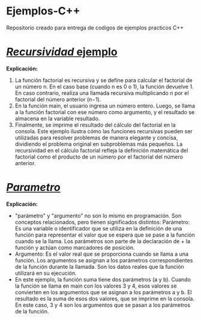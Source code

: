 # Ejemplos-C++
Repositorio creado para entrega de codigos de ejemplos practicos C++

# [*Recursividad* ejemplo](https://github.com/keriz-rh/Ejemplos-C-/blob/main/Ejemplorecursividad.cpp)

**Explicación:**
1.	La función factorial es recursiva y se define para calcular el factorial de un número n. En el caso base (cuando n es 0 o 1), la función devuelve 1. En caso contrario, realiza una llamada recursiva multiplicando n por el factorial del número anterior (n−1).
2.	En la función main, el usuario ingresa un número entero. Luego, se llama a la función factorial con ese número como argumento, y el resultado se almacena en la variable resultado.
3.	Finalmente, se imprime el resultado del cálculo del factorial en la consola.
Este ejemplo ilustra cómo las funciones recursivas pueden ser utilizadas para resolver problemas de manera elegante y concisa, dividiendo el problema original en subproblemas más pequeños. La recursividad en el cálculo factorial refleja la definición matemática del factorial como el producto de un número por el factorial del número anterior.

# [*Parametro*](https://github.com/keriz-rh/Ejemplos-C/blob/main/parametro.cpp)
**Explicación:**
+ "parámetro" y "argumento" no son lo mismo en programación. Son conceptos relacionados, pero tienen significados distintos:
Parámetro: Es una variable o identificador que se utiliza en la definición de una función para representar el valor que se espera que se pase a la función cuando se la llama. Los parámetros son parte de la declaración de + la función y actúan como marcadores de posición.
+ Argumento: Es el valor real que se proporciona cuando se llama a una función. Los argumentos se asignan a los parámetros correspondientes de la función durante la llamada. Son los datos reales que la función utilizará en su ejecución.
+ En este ejemplo, la función suma tiene dos parámetros (a y b). Cuando la función se llama en main con los valores 3 y 4, esos valores se convierten en los argumentos que se asignan a los parámetros a y b. El resultado es la suma de esos dos valores, que se imprime en la consola. En este caso, 3 y 4 son los argumentos que se pasan a los parámetros de la función.
